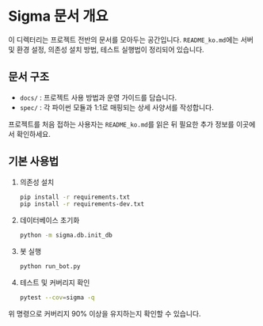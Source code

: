 # Sigma 문서 개요

이 디렉터리는 프로젝트 전반의 문서를 모아두는 공간입니다. `README_ko.md`에는 서버 및 환경 설정, 의존성 설치 방법, 테스트 실행법이 정리되어 있습니다.

## 문서 구조

- `docs/` : 프로젝트 사용 방법과 운영 가이드를 담습니다.
- `spec/` : 각 파이썬 모듈과 1:1로 매핑되는 상세 사양서를 작성합니다.

프로젝트를 처음 접하는 사용자는 `README_ko.md`를 읽은 뒤 필요한 추가 정보를 이곳에서 확인하세요.

## 기본 사용법

1. 의존성 설치
   ```bash
   pip install -r requirements.txt
   pip install -r requirements-dev.txt
   ```

2. 데이터베이스 초기화
   ```bash
   python -m sigma.db.init_db
   ```

3. 봇 실행
   ```bash
   python run_bot.py
   ```

4. 테스트 및 커버리지 확인
   ```bash
   pytest --cov=sigma -q
   ```

위 명령으로 커버리지 90% 이상을 유지하는지 확인할 수 있습니다.

